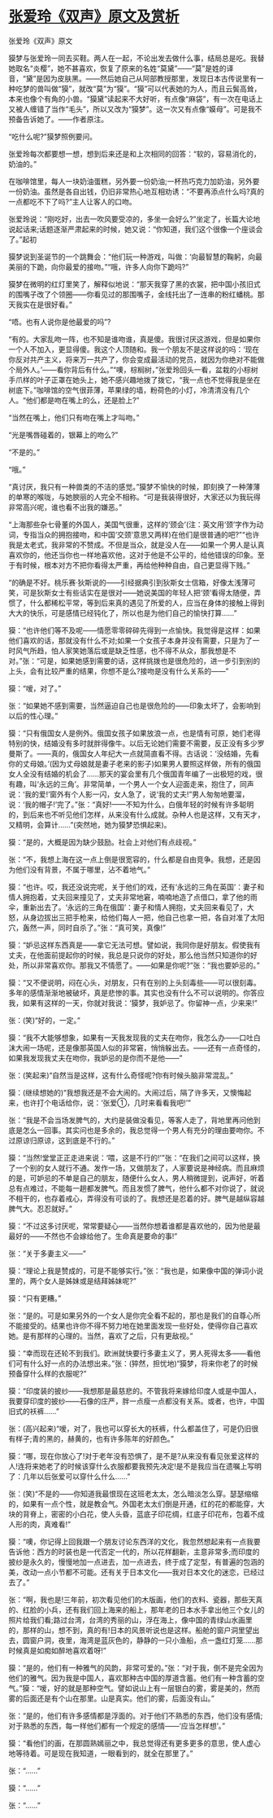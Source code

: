 # [张爱玲《双声》原文及赏析](https://www.vrrw.net/wx/6559.html)

张爱玲《双声》原文

獏梦与张爱玲一同去买鞋。两人在一起，不论出发去做什么事，结局总是吃。我替她取名“炎樱”，她不甚喜欢，恢复了原来的名姓“莫黛”——“莫”是姓的译音，“黛”是因为皮肤黑。——然后她自己从阿部教授那里，发现日本古传说里有一种吃梦的兽叫做“獏”，就改“莫”为“獏”。“獏”可以代表她的为人，而且云鬓高耸，本来也像个有角的小兽。“獏黛”读起来不大好听，有点像“麻袋”，有一次在电话上又被人缠错了当作“毛头”，所以又改为“獏梦”。这一次又有点像“嫫母”。可是我不预备告诉她了。——作者原注。

“吃什么呢?”獏梦照例要问。

张爱玲每次都要想一想，想到后来还是和上次相同的回答：“软的，容易消化的，奶油的。”



在咖啡馆里，每人一块奶油蛋糕，另外要一份奶油;一杯热巧克力加奶油，另外要一份奶油。虽然是各自出钱，仍旧非常热心地互相劝诱：“不要再添点什么吗?真的一点都吃不下了吗?”主人让客人的口吻。

张爱玲说：“刚吃好，出去一吹风要受凉的，多坐一会好么?”坐定了，长篇大论地说起话来;话题逐渐严肃起来的时候，她又说：“你知道，我们这个很像一个座谈会了。”起初

獏梦说到圣诞节的一个跳舞会：“他们玩一种游戏，叫做：‘向最智慧的鞠躬，向最美丽的下跪，向你最爱的接吻。”“哦，许多人向你下跪吗?”

獏梦在微明的红灯里笑了，解释似地说：“那天我穿了黑的衣裳，把中国小孩旧式的围嘴子改了个领圈——你看见过的那围嘴子，金线托出了一连串的粉红蟠桃。那天我实在是很好看。”

“唔。也有人说你是他最爱的吗”?

“有的。大家乱吻一阵，也不知是谁吻谁，真是傻。我很讨厌这游戏，但是如果你一个人不加入，更显得傻。我这个人顶随和。我一个朋友不是这样说的吗：‘现在你反对共产主义，将来万一共产了，你会变成最活动的党员，就因为你绝对不能做个局外人。’——看你背后有什么。”“噢，棕榈树，”张爱玲回头一看，盆栽的小棕树手爪样的叶子正罩在她头上，她不感兴趣地拨了拨它，“我一点也不觉得我是坐在树底下。”咖啡馆的空气很菲薄，苹果绿的墙，粉荷色的小灯，冷清清没有几个人。“他们都是吻在嘴上的么，还是脸上?”

“当然在嘴上，他们只有吻在嘴上才叫吻。”

“光是嘴唇碰着的，银幕上的吻么?”

“不是的。”

“哦。”

“真讨厌，我只有一种兽类的不洁的感觉。”獏梦不愉快的时候，即刻换了一种薄薄的单寒的喉咙，与她腴丽的人完全不相称。“可是我装得很好，大家还以为我玩得非常高兴呢，谁也看不出我的嫌恶。”

“上海那些杂七骨董的外国人，美国气很重，这样的‘颈会’(注：英文用‘颈’字作为动词，专指当众的拥抱接吻，和中国‘交颈’意思又两样)在他们是很普通的吧?”“也许我是太老式，我非常的不赞成。不但是当众，就是没人在——如果一个男人是认真喜欢你的，他还当你也一样地喜欢他，这对于他是不公平的，给他错误的印象。至于有时候，根本对方不把你看得太严重，再给他种种自由，自己更显得下贱。”

“的确是不好。桃乐赛·狄斯说的——引经据典引到狄斯女士信箱，好像太浅薄可笑，可是狄斯女士有些话实在是很对——她说美国的年轻人把‘颈’看得太随便，弄惯了，什么都稀松平常，等到后来真的遇见了所爱的人，应当在身体的接触上得到大大的快乐，可是感情已经钝化了，所以也是为他们自己的愉快打算……”

獏：“也许他们等不及呢——情愿零零碎碎先得到一点愉快。我觉得是这样：如果他们喜欢的话，那就没有什么不对;如果一个女孩子本身并没有需要，只是为了一时风气所趋，怕人家笑她落后或是缺乏性感，也不得不从众，那我想是不对。”张：“可是，如果她感到需要的话，这样挑拨也是很危险的，进一步引到别的上头，会有比较严重的结果，你想不是么?接吻是没有什么关系的——”

獏：“嗳，对了。”

张：“如果她不感到需要，当然逼迫自己也是很危险的——印象太坏了，会影响到以后的性心理。”

獏：“只有俄国女人是例外。俄国女孩子如果放浪一点，也是情有可原，她们老得特别的快，结婚没有多时就胖得像牛。以后无论她们需要不需要，反正没有多少罗曼斯了。——真的，俄国女人年纪大一点就简直看不得。古话说：‘没结婚，先看你的丈母娘。’(因为丈母娘就是妻子老来的影子)如果男人要照这样做，所有的俄国女人全没有结婚的机会了……那天的宴会里有几个俄国青年编了一出极短的戏，很有趣，叫‘永远的三角’。非常简单，一个男人一个女人迎面走来，抱住了，同声说：‘我的爱!’窗外有个人影一闪，女人急了，说‘我的丈夫!”男人匆匆地要溜，说：‘我的帽子!’完了。”张：“真好!——不知为什么，白俄年轻的时候有许多聪明的，到后来也不听见他们怎样，从来没有什么成就。杂种人也是这样，又有天才，又精明，会算计……”(突然地，她为獏梦恐惧起来)。

獏：“是的，大概是因为缺少鼓励。社会上对他们有点歧视。”

张：“不，我想上海在这一点上倒是很宽容的，什么都是自由竞争。我想，还是因为他们没有背景，不属于哪里，沾不着地气。”

獏：“也许。哎，我还没说完呢，关于他们的戏，还有‘永远的三角在英国’：妻子和情人拥抱着，丈夫回来撞见了，丈夫非常地窘，喃喃地造了点借口，拿了他的雨伞，重新出去了。‘永远的三角在俄国’：妻子和情人拥抱，丈夫回来看见了，大怒，从身边拔出三把手枪来，给他们每人一把，他自己也拿一把，各自对准了太阳穴，轰然一声，同时自杀了。”张：“真可笑，真像!”

獏：“妒忌这样东西真是——拿它无法可想。譬如说，我同你是好朋友。假使我有丈夫，在他面前提起你的时候，我总是只说你的好处，那么他当然只知道你的好处，所以非常喜欢你。那我又不情愿了。——如果是你呢?”张：“我也要妒忌的。”

獏：“又不便说明，闷在心头，对朋友，只有在别的上头刻毒些——可以很刻毒。多年的感情渐渐地被破坏，真是悲惨的事。其实也没有什么不可以说明的。你答应我，如果有这样的一天，你就对我说：‘獏梦，我妒忌了。你留神一点，少来来!”

张：(笑)“好的，一定。”

獏：“我不大能够想象，如果有一天我发现我的丈夫在吻你，我怎么办——口吐白沫大闹一场呢，还是像那英国人似的非常窘，悄悄躲出去。——还有一点奇怪的，如果我发现我丈夫在吻你，我妒忌的是你而不是他——”

张：(笑起来)“自然当是这样，这有什么奇怪呢?你有时候头脑非常混乱。”

獏：(继续想她的)“我想我还是不会大闹的。大闹过后，隔了许多天，又懊悔起来，也许打个电话给你，说：‘张爱①，几时来看看我吧!’”

张：“我是不会当场发脾气的，大约是装做没看见，等客人走了，背地里再问他到底是怎么一回事。其实问也是多余的，我总觉得一个男人有充分的理由要吻你。不过原谅归原谅，这到底是不行的。”

獏：“当然!堂堂正正走进来说：‘喂，这是不行的!’”张：“在我们之间可以这样，换了一个别的女人就行不通。发作一场，又做朋友了，人家要说是神经病。而且麻烦的是，可妒忌的不单是自己的朋友，随便什么女人，男人稍微提到，说声好，听着总有点难过，不能每一趟都发脾气。而且发惯了脾气，他什么都不对你说了，就说不相干的，也存着戒心，弄得没有可谈的了。我想还是忍着的好。脾气是越纵容越脾气大。忍忍就好。”

獏：“不过这多讨厌呢，常常要疑心——当然你想着谁都是喜欢他的，因为他是最最好的——不然也不会嫁给他了。生命真是要命的事!”

张：“关于多妻主义——”

獏：“理论上我是赞成的，可是不能够实行。”张：“我也是，如果像中国的弹词小说里的，两个女人是姊妹或是结拜姊妹呢?”

獏：“只有更糟。”

张：“是的。可是如果另外的一个女人是你完全看不起的，那也是我们的自尊心所不能接受的。结果也许你不得不努力地在她里面发现一些好处，使得你自己喜欢她。是有那样的心理的。当然，喜欢了之后，只有更敌视。”

獏：“幸而现在还轮不到我们。欧洲就快要行多妻主义了，男人死得太多——看他们可有什么好一点的办法想出来。”张：(猝然，担忧地)“獏梦，将来你老了的时候预备穿什么样的衣服呢?”

獏：“印度装的披纱——我想那是最慈悲的。不管我将来嫁给印度人或是中国人，我要穿印度的披纱——石像的庄严，胖一点瘦一点都没有关系。或者，也许，中国旧式的袄裤……”

张：(高兴起来)“嗳，对了，我也可以穿长大的袄裤，什么都盖住了，可是仍旧很有样子;青的黑的，赫黄的，也有许多陈年的好颜色。”

獏：“哪，现在你放心了!对于老年没有恐惧了，是不是?从来没有看见张爱这样的人!连将来她老了的时候该穿什么衣服都要我预先决定!是不是我应当在遗嘱上写明了：几年以后张爱可以穿什么什么……”

张：(笑)“不是的——你知道我最恨现在这班老太太，怎么暗淡怎么穿。瑟瑟缩缩的，如果有一点个性，就是教会气。外国老太太们倒是开通，红的花的都能穿，大块的背脊上，密密的小白花，使人头昏，蓝底子印花绸，红底子印花布，包着不成人形的肉，真难看!”

獏：“噢，你记得上回我跟一个朋友讨论东西洋的文化，我忽然想起来有一点我要告诉他：西方的时装也是一代否定一代的，所以花样翻新，主意非常多;而印度的披纱是永久的，慢慢地加一点进去，加一点进去，终于成了定型，有普遍的包涵的美，改动一点小节都不可能。还有关于日本文化——我对日本文化的迷恋，已经过去了。”

张：“啊，我也是!三年前，初次看见他们的木版画，他们的衣料、瓷器，那些天真的、红脸的小兵，还有我们回上海来的船上，那年老的日本水手拿出他三个女儿的照片给我们看;路过台湾，台湾的秀丽的山，浮在海上，像中国的青绿山水画里的，那样的山，想不到，真的有!日本的风景听说也是这样。船舱的窗户洞里望出去，圆窗户洞，夜里，海湾是蓝灰色的，静静的一只小渔船，点一盏红灯笼……那时候真是如痴如醉地喜欢着呀!”

獏：“是的，他们有一种雅气的风韵，非常可爱的。”张：“对于我，倒不是完全因为他们的雅气。因为我是中国人，喜欢那种古中国的厚道含蓄。他们有一种含蓄的空气。”獏：“嗳，好的就是那种空气。譬如说山上有一层银白的雾，雾是美的，然而雾的后面还是有个山在那里。山是真实。他们的雾，后面没有山。”

张：“是的，他们有许多感情都是浮面的。对于他们不熟悉的东西，他们没有感情;对于熟悉的东西，每一样他们都有一个规定的感情——‘应当怎样想’。”

獏：“看他们的画，在那圆熟嫣丽之中，我总觉得还有更多更多的意思，使人虚心地等待着。可是现在我知道，一眼看到的，就全在那里了。”

张：“……”

獏：“……”

张：“……”

